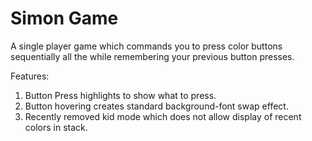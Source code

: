 # Simon Game

A single player game which commands you to press color buttons sequentially all the while remembering your previous button presses.

Features:

1. Button Press highlights to show what to press.
2. Button hovering creates standard background-font swap effect.
3. Recently removed kid mode which does not allow display of recent colors in stack.
